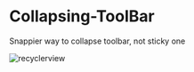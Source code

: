 # Collapsing-ToolBar
Snappier way to collapse toolbar, not sticky one

![recyclerview](https://cloud.githubusercontent.com/assets/10468224/17838293/813e43b0-67e3-11e6-9f45-067a572bed87.gif)
